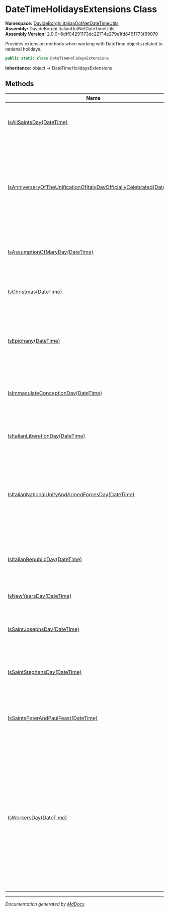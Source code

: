﻿<!--  
  <auto-generated>   
    The contents of this file were generated by a tool.  
    Changes to this file may be list if the file is regenerated  
  </auto-generated>   
-->

# DateTimeHolidaysExtensions Class

**Namespace:** [DavideBorghi.ItalianDotNetDateTimeUtils](../index.md)  
**Assembly:** DavideBorghi.ItalianDotNetDateTimeUtils  
**Assembly Version:** 2.0.0+6dff04291173dc22714e279e1fd8491773f99070

Provides extension methods when working with DateTime objects related to national holidays.

```csharp
public static class DateTimeHolidaysExtensions
```

**Inheritance:** object → DateTimeHolidaysExtensions

## Methods

| Name                                                                                                                                            | Description                                                                                                                                                                                                                      |
| ----------------------------------------------------------------------------------------------------------------------------------------------- | -------------------------------------------------------------------------------------------------------------------------------------------------------------------------------------------------------------------------------- |
| [IsAllSaintsDay(DateTime)](methods/IsAllSaintsDay.md)                                                                                           | Tells if given date is All Saints' Day (i.e. November 1st).                                                                                                                                                                      |
| [IsAnniversaryOfTheUnificationOfItalyDayOfficiallyCelebrated(DateTime)](methods/IsAnniversaryOfTheUnificationOfItalyDayOfficiallyCelebrated.md) | Tells if given date is the Anniversary of the Unification Of Italy: this official celebration occurres on March 17th and every 50 years from 1961 included.                                                                      |
| [IsAssumptionOfMaryDay(DateTime)](methods/IsAssumptionOfMaryDay.md)                                                                             | Tells if given date is Assumption of Mary Day (i.e. August 15th).                                                                                                                                                                |
| [IsChristmas(DateTime)](methods/IsChristmas.md)                                                                                                 | Tells if given date is Christmas Day (i.e. December 25th).                                                                                                                                                                       |
| [IsEpiphany(DateTime)](methods/IsEpiphany.md)                                                                                                   | Tells if given date is Epiphany (i.e. January 6th, excluding occurrences from 1978 to 1984).                                                                                                                                     |
| [IsImmaculateConceptionDay(DateTime)](methods/IsImmaculateConceptionDay.md)                                                                     | Tells if given date is Immaculate Conception Day (i.e. December 8th).                                                                                                                                                            |
| [IsItalianLiberationDay(DateTime)](methods/IsItalianLiberationDay.md)                                                                           | Tells if given date is Italian Liberation Day (i.e. April 25th).                                                                                                                                                                 |
| [IsItalianNationalUnityAndArmedForcesDay(DateTime)](methods/IsItalianNationalUnityAndArmedForcesDay.md)                                         | Tells if given date is Italian National Unity and Armed Forces Day (i.e. November 4th until 1977 excluded).                                                                                                                      |
| [IsItalianRepublicDay(DateTime)](methods/IsItalianRepublicDay.md)                                                                               | Tells if given date is Italian Republic Day (i.e. June 2nd since 1946 excluded).                                                                                                                                                 |
| [IsNewYearsDay(DateTime)](methods/IsNewYearsDay.md)                                                                                             | Tells if given date is New Year's Day.                                                                                                                                                                                           |
| [IsSaintJosephsDay(DateTime)](methods/IsSaintJosephsDay.md)                                                                                     | Tells if given date is Saint Joseph's Day (i.e. March 19th, until 1977 excluded).                                                                                                                                                |
| [IsSaintStephensDay(DateTime)](methods/IsSaintStephensDay.md)                                                                                   | Tells if given date is Saint Stephen's Day (i.e. December 26th).                                                                                                                                                                 |
| [IsSaintsPeterAndPaulFeast(DateTime)](methods/IsSaintsPeterAndPaulFeast.md)                                                                     | Tells if given date is Saints Peter and Paul Feast (i.e. June 29th until 1977 excluded).                                                                                                                                         |
| [IsWorkersDay(DateTime)](methods/IsWorkersDay.md)                                                                                               | Tells if given date is Italian Workers' Day: from 1890 this day has been celebrated on May 1th during Late Modern Period, or during City of Rome foundation celebration day (i.e. April 21st, from 1924 to 1944, both included). |

___

*Documentation generated by [MdDocs](https://github.com/ap0llo/mddocs)*
